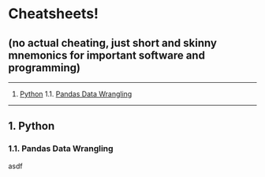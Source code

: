 # Cheatsheets!  

## (no actual cheating, just short and skinny mnemonics for important software and programming)

- - -
1. [Python](#python)
1.1. [Pandas Data Wrangling](#pythonpandas)

- - -

## 1\. Python

### 1.1\. Pandas Data Wrangling

asdf
